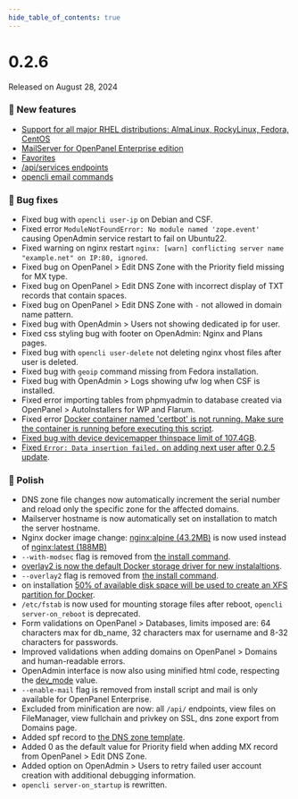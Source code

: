 ```yaml
--- 
hide_table_of_contents: true
---
```


# 0.2.6

Released on August 28, 2024

### 🚀 New features
- [Support for all major RHEL distributions: AlmaLinux, RockyLinux, Fedora, CentOS](/blog/openpanel-rhel-support)
- [MailServer for OpenPanel Enterprise edition](https://community.openpanel.com/d/91-email-support-for-openpanel-enterprise-edition)
- [Favorites](https://i.postimg.cc/X7z9yQxs/ezgif-1-d20f99810b.gif)
- [/api/services endpoints](https://dev.openpanel.com/api/services.html)
- [opencli email commands](https://dev.openpanel.com/cli/email.html)

### 🐛 Bug fixes
- Fixed bug with `opencli user-ip` on Debian and CSF.
- Fixed error `ModuleNotFoundError: No module named 'zope.event'` causing OpenAdmin service restart to fail on Ubuntu22.
- Fixed warning on nginx restart `nginx: [warn] conflicting server name "example.net" on IP:80, ignored`.
- Fixed bug on OpenPanel > Edit DNS Zone with the Priority field missing for MX type.
- Fixed bug on OpenPanel > Edit DNS Zone with incorrect display of TXT records that contain spaces.
- Fixed bug on OpenPanel > Edit DNS Zone with `-` not allowed in domain name pattern.
- Fixed bug with OpenAdmin > Users not showing dedicated ip for user.
- Fixed css styling bug with footer on OpenAdmin: Nginx and Plans pages.
- Fixed bug with `opencli user-delete` not deleting nginx vhost files after user is deleted.
- Fixed bug with `geoip` command missing from Fedora installation.
- Fixed bug with OpenAdmin > Logs showing ufw log when CSF is installed.
- Fixed error importing tables from phpmyadmin to database created via OpenPanel > AutoInstallers for WP and Flarum.
- Fixed error [Docker container named 'certbot' is not running. Make sure the container is running before executing this script](https://github.com/stefanpejcic/OpenPanel/issues/160). 
- [Fixed bug with device devicemapper thinspace limit of 107.4GB](https://community.openpanel.com/d/8-switching-docker-storage-engine-from-devicemapper-to-overlay2-storage/2).
- [Fixed `Error: Data insertion failed.` on adding next user after 0.2.5 update](https://github.com/stefanpejcic/OpenPanel/issues/162).

### 💅 Polish
- DNS zone file changes now automatically increment the serial number and reload only the specific zone for the affected domains.
- Mailserver hostname is now automatically set on installation to match the server hostname.
- Nginx docker image change: [nginx:alpine (43.2MB)](https://hub.docker.com/layers/library/nginx/mainline-alpine/images/sha256-0c57fe90551cfd8b7d4d05763c5018607b296cb01f7e0ff44b7d047353ed8cc0?context=explore) is now used instead of [nginx:latest (188MB)](https://hub.docker.com/layers/library/nginx/latest/images/sha256-5f0574409b3add89581b96c68afe9e9c7b284651c3a974b6e8bac46bf95e6b7f?context=explore)
- `--with-modsec` flag is removed from [the install command](/install).
- [overlay2 is now the default Docker storage driver for new instalaltions](https://community.openpanel.com/d/8-switching-docker-storage-engine-from-devicemapper-to-overlay2-storage/2).
- `--overlay2` flag is removed from [the install command](/install).
- on installation [50% of available disk space will be used to create an XFS partition for Docker](https://community.openpanel.com/d/8-switching-docker-storage-engine-from-devicemapper-to-overlay2-storage/2). 
- `/etc/fstab` is now used for mounting storage files after reboot, `opencli server-on_reboot` is deprecated.
- Form validations on OpenPanel > Databases, limits imposed are: 64 characters max for db_name, 32 characters max for username and 8-32 characters for passwords.
- Improved validations when adding domains on OpenPanel > Domains and human-readable errors.
- OpenAdmin interface is now also using minified html code, respecting the [dev_mode](https://dev.openpanel.com/cli/config.html#dev-mode) value.
- `--enable-mail` flag is removed from install script and mail is only available for OpenPanel Enterprise.
- Excluded from minification are now: all `/api/` endpoints, view files on FileManager, view fullchain and privkey on SSL, dns zone export from Domains page.
- Added spf record to [the DNS zone template](https://github.com/stefanpejcic/openpanel-configuration/blob/main/bind9/zone_template.txt).
- Added 0 as the default value for Priority field when adding MX record from OpenPanel > Edit DNS Zone.
- Added option on OpenAdmin > Users to retry failed user account creation with additional debugging information.
- `opencli server-on_startup` is rewritten.

